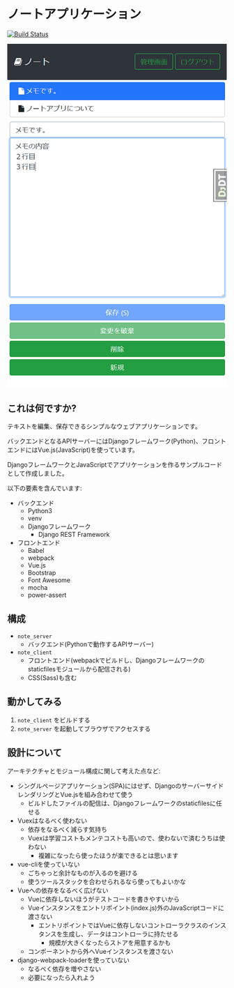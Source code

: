 # ノートアプリケーション

[![Build Status](https://travis-ci.org/tokibito/note-app-django-vue-javascript.svg?branch=master)](https://travis-ci.org/tokibito/note-app-django-vue-javascript)

![ノート](note-app.png "ノート")

## これは何ですか?

テキストを編集、保存できるシンプルなウェブアプリケーションです。

バックエンドとなるAPIサーバーにはDjangoフレームワーク(Python)、フロントエンドにはVue.js(JavaScript)を使っています。

DjangoフレームワークとJavaScriptでアプリケーションを作るサンプルコードとして作成しました。

以下の要素を含んでいます:

* バックエンド
   * Python3
   * venv
   * Djangoフレームワーク
      * Django REST Framework
* フロントエンド
   * Babel
   * webpack
   * Vue.js
   * Bootstrap
   * Font Awesome
   * mocha
   * power-assert

## 構成

* `note_server`
   * バックエンド(Pythonで動作するAPIサーバー)
* `note_client`
   * フロントエンド(webpackでビルドし、Djangoフレームワークのstaticfilesモジュールから配信される)
   * CSS(Sass)も含む

## 動かしてみる

1. `note_client` をビルドする
2. `note_server` を起動してブラウザでアクセスする

## 設計について

アーキテクチャとモジュール構成に関して考えた点など:

* シングルページアプリケーション(SPA)にはせず、DjangoのサーバーサイドレンダリングとVue.jsを組み合わせて使う
   * ビルドしたファイルの配信は、Djangoフレームワークのstaticfilesに任せる
* Vuexはなるべく使わない
   * 依存をなるべく減らす気持ち
   * Vuexは学習コストもメンテコストも高いので、使わないで済むうちは使わない
      * 複雑になったら使ったほうが楽できるとは思います
* vue-cliを使っていない
   * ごちゃっと余計なものが入るのを避ける
   * 使うツールスタックを合わせられるなら使ってもよいかな
* Vueへの依存をなるべく広げない
   * Vueに依存しないほうがテストコードを書きやすいから
   * Vueインスタンスをエントリポイント(index.js)外のJavaScriptコードに渡さない
      * エントリポイントではVueに依存しないコントローラクラスのインスタンスを生成し、データはコントローラに持たせる
         * 規模が大きくなったらストアを用意するかも
   * コンポーネントから外へVueインスタンスを渡さない
* django-webpack-loaderを使っていない
   * なるべく依存を増やさない
   * 必要になったら入れよう
